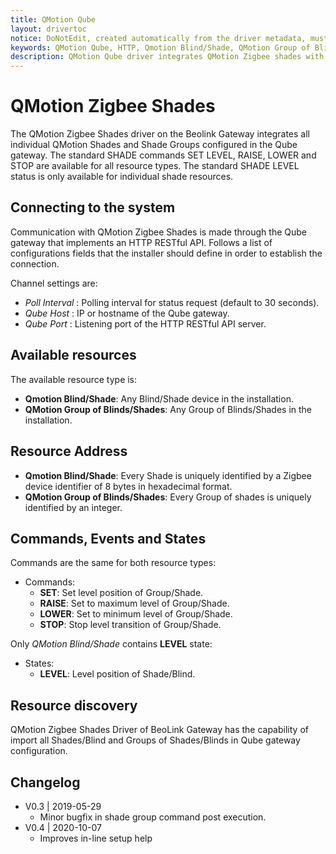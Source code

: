 ```yaml
---
title: QMotion Qube
layout: drivertoc
notice: DoNotEdit, created automatically from the driver metadata, must be updated on the driver itself
keywords: QMotion Qube, HTTP, Qmotion Blind/Shade, QMotion Group of Blinds/Shades, SHADE, SET LEVEL, RAISE, LOWER, STOP, LEVEL
description: QMotion Qube driver integrates QMotion Zigbee shades with the BeoLink Gateway using HTTP protocol.
---
```

# QMotion Zigbee Shades

The QMotion Zigbee Shades driver on the Beolink Gateway integrates all individual QMotion Shades and Shade Groups configured in the Qube gateway. 
The standard SHADE commands SET LEVEL, RAISE, LOWER and STOP are available for all resource types. 
The standard SHADE LEVEL status is only available for individual shade resources. 

## Connecting to the system

Communication with QMotion Zigbee Shades is made through the Qube gateway that implements an HTTP RESTful API. 
Follows a list of configurations fields that the installer should define in order to establish the connection.

Channel settings are:
* _Poll Interval_ : Polling interval for status request (default to 30 seconds).
* _Qube Host_ : IP or hostname of the Qube gateway.
* _Qube Port_ : Listening port of the HTTP RESTful API server.

## Available resources

The available resource type is:
* **Qmotion Blind/Shade**: Any Blind/Shade device in the installation.
* **QMotion Group of Blinds/Shades**: Any Group of Blinds/Shades in the installation.

## Resource Address

* **Qmotion Blind/Shade**: Every Shade is uniquely identified by a Zigbee device identifier of 8 bytes in hexadecimal format.
* **QMotion Group of Blinds/Shades**: Every Group of shades is uniquely identified by an integer.

## Commands, Events and States

Commands are the same for both resource types:
* Commands:
  - **SET**: Set level position of Group/Shade.
  - **RAISE**: Set to maximum level of Group/Shade.
  - **LOWER**: Set to minimum level of Group/Shade.
  - **STOP**: Stop level transition of Group/Shade.

Only *QMotion Blind/Shade* contains **LEVEL** state:
* States:
  - **LEVEL**: Level position of Shade/Blind.

## Resource discovery

QMotion Zigbee Shades Driver of BeoLink Gateway has the capability of import all Shades/Blind and Groups of Shades/Blinds in Qube gateway configuration. 

Changelog
---------
   - V0.3 | 2019-05-29
      - Minor bugfix in shade group command post execution.
   - V0.4 | 2020-10-07
      - Improves in-line setup help
